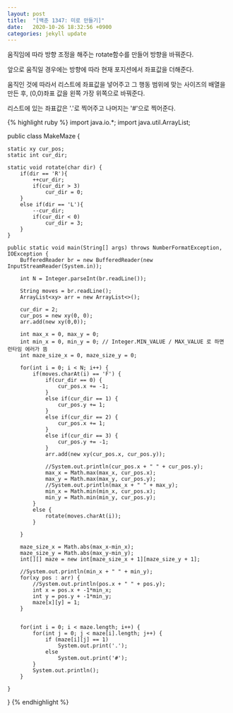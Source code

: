 ```yaml
---
layout: post
title:  "[백준 1347: 미로 만들기]"
date:   2020-10-26 18:32:56 +0900
categories: jekyll update
---
```


움직임에 따라 방향 조정을 해주는 rotate함수를 만들어 방향을 바꿔준다.

앞으로 움직일 경우에는 방향에 따라 현재 포지션에서 좌표값을 더해준다.

움직인 것에 따라서 리스트에 좌표값을 넣어주고 그 행동 범위에 맞는 사이즈의 배열을 만든 후, (0,0)좌표 값을 왼쪽 가장 위쪽으로 바꿔준다.

리스트에 있는 좌표값은 '.'로 찍어주고 나머지는 '#'으로 찍어준다.

{% highlight ruby %}
import java.io.*;
import java.util.ArrayList;

public class MakeMaze {
	
	static xy cur_pos;
	static int cur_dir;
	
	static void rotate(char dir) {
		if(dir == 'R'){
			++cur_dir;
			if(cur_dir > 3)
				cur_dir = 0;
		}
		else if(dir == 'L'){
			--cur_dir;
		    if(cur_dir < 0)
		    	cur_dir = 3;
		}
	}
	
	public static void main(String[] args) throws NumberFormatException, IOException {
		BufferedReader br = new BufferedReader(new InputStreamReader(System.in));
		
		int N = Integer.parseInt(br.readLine());
		
		String moves = br.readLine();
		ArrayList<xy> arr = new ArrayList<>();
		
		cur_dir = 2;
		cur_pos = new xy(0, 0);
		arr.add(new xy(0,0));
		
		int max_x = 0, max_y = 0;
		int min_x = 0, min_y = 0; // Integer.MIN_VALUE / MAX_VALUE 로 하면 런타임 에러가 뜸
		int maze_size_x = 0, maze_size_y = 0;
		
		for(int i = 0; i < N; i++) {
			if(moves.charAt(i) == 'F') {
				if(cur_dir == 0) {
					cur_pos.x += -1;
				}
				else if(cur_dir == 1) {
					cur_pos.y += 1;
				}
				else if(cur_dir == 2) {
					cur_pos.x += 1;
				}
				else if(cur_dir == 3) {
					cur_pos.y += -1;
				}
				arr.add(new xy(cur_pos.x, cur_pos.y));
				
				//System.out.println(cur_pos.x + " " + cur_pos.y);
				max_x = Math.max(max_x, cur_pos.x);
				max_y = Math.max(max_y, cur_pos.y);
				//System.out.println(max_x + " " + max_y);
				min_x = Math.min(min_x, cur_pos.x);
				min_y = Math.min(min_y, cur_pos.y);
			}
			else {
				rotate(moves.charAt(i));
			}
			
		}
		
		maze_size_x = Math.abs(max_x-min_x);
		maze_size_y = Math.abs(max_y-min_y);
		int[][] maze = new int[maze_size_x + 1][maze_size_y + 1];
		
		//System.out.println(min_x + " " + min_y);
		for(xy pos : arr) {
			//System.out.println(pos.x + " " + pos.y);
			int x = pos.x + -1*min_x;
			int y = pos.y + -1*min_y;
			maze[x][y] = 1;
		}
		
			
		for(int i = 0; i < maze.length; i++) {
			for(int j = 0; j < maze[i].length; j++) {
				if (maze[i][j] == 1)
					System.out.print('.');
				else
					System.out.print('#');
			} 
			System.out.println();
		}

	}
	
}
{% endhighlight %}